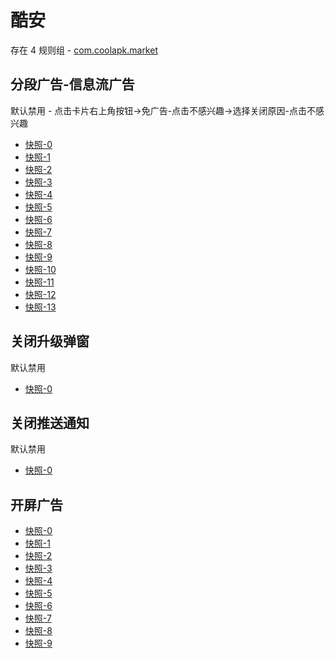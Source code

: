 # 酷安

存在 4 规则组 - [com.coolapk.market](/src/apps/com.coolapk.market.ts)

## 分段广告-信息流广告

默认禁用 - 点击卡片右上角按钮->免广告-点击不感兴趣->选择关闭原因-点击不感兴趣

- [快照-0](https://i.gkd.li/import/12707506)
- [快照-1](https://i.gkd.li/import/12642094)
- [快照-2](https://i.gkd.li/import/12642148)
- [快照-3](https://i.gkd.li/import/12774771)
- [快照-4](https://i.gkd.li/import/13257987)
- [快照-5](https://i.gkd.li/import/12707509)
- [快照-6](https://i.gkd.li/import/12642132)
- [快照-7](https://i.gkd.li/import/12642155)
- [快照-8](https://i.gkd.li/import/12774753)
- [快照-9](https://i.gkd.li/import/12472633)
- [快照-10](https://i.gkd.li/import/12655713)
- [快照-11](https://i.gkd.li/import/12660759)
- [快照-12](https://i.gkd.li/import/12706437)
- [快照-13](https://i.gkd.li/import/13786886)

## 关闭升级弹窗

默认禁用

- [快照-0](https://i.gkd.li/import/12503762)

## 关闭推送通知

默认禁用

- [快照-0](https://i.gkd.li/import/13296465)

## 开屏广告

- [快照-0](https://i.gkd.li/import/12503773)
- [快照-1](https://i.gkd.li/import/13247610)
- [快照-2](https://i.gkd.li/import/13264779)
- [快照-3](https://i.gkd.li/import/12917990)
- [快照-4](https://i.gkd.li/import/13211392)
- [快照-5](https://i.gkd.li/import/13247733)
- [快照-6](https://i.gkd.li/import/13247782)
- [快照-7](https://i.gkd.li/import/13296816)
- [快照-8](https://i.gkd.li/import/13826359)
- [快照-9](https://i.gkd.li/import/13827095)
